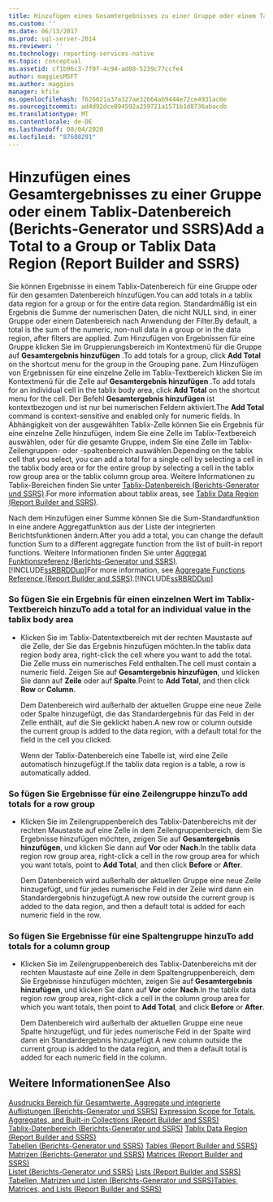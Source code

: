 ```yaml
---
title: Hinzufügen eines Gesamtergebnisses zu einer Gruppe oder einem Tablix-Datenbereich (Berichts-Generator und SSRS) | Microsoft-Dokumentation
ms.custom: ''
ms.date: 06/13/2017
ms.prod: sql-server-2014
ms.reviewer: ''
ms.technology: reporting-services-native
ms.topic: conceptual
ms.assetid: cf1b96c3-7f0f-4c94-ad08-5239c77ccfe4
author: maggiesMSFT
ms.author: maggies
manager: kfile
ms.openlocfilehash: f626621a37a327ae32664ab9444e72ce4931ac0e
ms.sourcegitcommit: ad4d92dce894592a259721a1571b1d8736abacdb
ms.translationtype: MT
ms.contentlocale: de-DE
ms.lasthandoff: 08/04/2020
ms.locfileid: "87608291"
---
```

# <a name="add-a-total-to-a-group-or-tablix-data-region-report-builder-and-ssrs"></a><span data-ttu-id="4bcce-102">Hinzufügen eines Gesamtergebnisses zu einer Gruppe oder einem Tablix-Datenbereich (Berichts-Generator und SSRS)</span><span class="sxs-lookup"><span data-stu-id="4bcce-102">Add a Total to a Group or Tablix Data Region (Report Builder and SSRS)</span></span>
  <span data-ttu-id="4bcce-103">Sie können Ergebnisse in einem Tablix-Datenbereich für eine Gruppe oder für den gesamten Datenbereich hinzufügen.</span><span class="sxs-lookup"><span data-stu-id="4bcce-103">You can add totals in a tablix data region for a group or for the entire data region.</span></span> <span data-ttu-id="4bcce-104">Standardmäßig ist ein Ergebnis die Summe der numerischen Daten, die nicht NULL sind, in einer Gruppe oder einem Datenbereich nach Anwendung der Filter.</span><span class="sxs-lookup"><span data-stu-id="4bcce-104">By default, a total is the sum of the numeric, non-null data in a group or in the data region, after filters are applied.</span></span> <span data-ttu-id="4bcce-105">Zum Hinzufügen von Ergebnissen für eine Gruppe klicken Sie im Gruppierungsbereich im Kontextmenü für die Gruppe auf **Gesamtergebnis hinzufügen** .</span><span class="sxs-lookup"><span data-stu-id="4bcce-105">To add totals for a group, click **Add Total** on the shortcut menu for the group in the Grouping pane.</span></span> <span data-ttu-id="4bcce-106">Zum Hinzufügen von Ergebnissen für eine einzelne Zelle im Tablix-Textbereich klicken Sie im Kontextmenü für die Zelle auf **Gesamtergebnis hinzufügen** .</span><span class="sxs-lookup"><span data-stu-id="4bcce-106">To add totals for an individual cell in the tablix body area, click **Add Total** on the shortcut menu for the cell.</span></span> <span data-ttu-id="4bcce-107">Der Befehl **Gesamtergebnis hinzufügen** ist kontextbezogen und ist nur bei numerischen Feldern aktiviert.</span><span class="sxs-lookup"><span data-stu-id="4bcce-107">The **Add Total** command is context-sensitive and enabled only for numeric fields.</span></span> <span data-ttu-id="4bcce-108">In Abhängigkeit von der ausgewählten Tablix-Zelle können Sie ein Ergebnis für eine einzelne Zelle hinzufügen, indem Sie eine Zelle im Tablix-Textbereich auswählen, oder für die gesamte Gruppe, indem Sie eine Zelle im Tablix-Zeilengruppen- oder -spaltenbereich auswählen.</span><span class="sxs-lookup"><span data-stu-id="4bcce-108">Depending on the tablix cell that you select, you can add a total for a single cell by selecting a cell in the tablix body area or for the entire group by selecting a cell in the tablix row group area or the tablix column group area.</span></span> <span data-ttu-id="4bcce-109">Weitere Informationen zu Tablix-Bereichen finden Sie unter [Tablix-Datenbereich &#40;Berichts-Generator und SSRS&#41;](../tablix-data-region-report-builder-and-ssrs.md).</span><span class="sxs-lookup"><span data-stu-id="4bcce-109">For more information about tablix areas, see [Tablix Data Region &#40;Report Builder and SSRS&#41;](../tablix-data-region-report-builder-and-ssrs.md).</span></span>  
  
 <span data-ttu-id="4bcce-110">Nach dem Hinzufügen einer Summe können Sie die Sum-Standardfunktion in eine andere Aggregatfunktion aus der Liste der integrierten Berichtsfunktionen ändern.</span><span class="sxs-lookup"><span data-stu-id="4bcce-110">After you add a total, you can change the default function Sum to a different aggregate function from the list of built-in report functions.</span></span> <span data-ttu-id="4bcce-111">Weitere Informationen finden Sie unter [Aggregat Funktionsreferenz &#40;Berichts-Generator und SSRS&#41;](report-builder-functions-aggregate-functions-reference.md).[!INCLUDE[ssRBRDDup](../../includes/ssrbrddup-md.md)]</span><span class="sxs-lookup"><span data-stu-id="4bcce-111">For more information, see [Aggregate Functions Reference &#40;Report Builder and SSRS&#41;](report-builder-functions-aggregate-functions-reference.md).[!INCLUDE[ssRBRDDup](../../includes/ssrbrddup-md.md)]</span></span>  
  
### <a name="to-add-a-total-for-an-individual-value-in-the-tablix-body-area"></a><span data-ttu-id="4bcce-112">So fügen Sie ein Ergebnis für einen einzelnen Wert im Tablix-Textbereich hinzu</span><span class="sxs-lookup"><span data-stu-id="4bcce-112">To add a total for an individual value in the tablix body area</span></span>  
  
-   <span data-ttu-id="4bcce-113">Klicken Sie im Tablix-Datentextbereich mit der rechten Maustaste auf die Zelle, der Sie das Ergebnis hinzufügen möchten.</span><span class="sxs-lookup"><span data-stu-id="4bcce-113">In the tablix data region body area, right-click the cell where you want to add the total.</span></span> <span data-ttu-id="4bcce-114">Die Zelle muss ein numerisches Feld enthalten.</span><span class="sxs-lookup"><span data-stu-id="4bcce-114">The cell must contain a numeric field.</span></span> <span data-ttu-id="4bcce-115">Zeigen Sie auf **Gesamtergebnis hinzufügen**, und klicken Sie dann auf **Zeile** oder auf **Spalte**.</span><span class="sxs-lookup"><span data-stu-id="4bcce-115">Point to **Add Total**, and then click **Row** or **Column**.</span></span>  
  
     <span data-ttu-id="4bcce-116">Dem Datenbereich wird außerhalb der aktuellen Gruppe eine neue Zeile oder Spalte hinzugefügt, die das Standardergebnis für das Feld in der Zelle enthält, auf die Sie geklickt haben.</span><span class="sxs-lookup"><span data-stu-id="4bcce-116">A new row or column outside the current group is added to the data region, with a default total for the field in the cell you clicked.</span></span>  
  
     <span data-ttu-id="4bcce-117">Wenn der Tablix-Datenbereich eine Tabelle ist, wird eine Zeile automatisch hinzugefügt.</span><span class="sxs-lookup"><span data-stu-id="4bcce-117">If the tablix data region is a table, a row is automatically added.</span></span>  
  
### <a name="to-add-totals-for-a-row-group"></a><span data-ttu-id="4bcce-118">So fügen Sie Ergebnisse für eine Zeilengruppe hinzu</span><span class="sxs-lookup"><span data-stu-id="4bcce-118">To add totals for a row group</span></span>  
  
-   <span data-ttu-id="4bcce-119">Klicken Sie im Zeilengruppenbereich des Tablix-Datenbereichs mit der rechten Maustaste auf eine Zelle in dem Zeilengruppenbereich, dem Sie Ergebnisse hinzufügen möchten, zeigen Sie auf **Gesamtergebnis hinzufügen**, und klicken Sie dann auf **Vor** oder **Nach**.</span><span class="sxs-lookup"><span data-stu-id="4bcce-119">In the tablix data region row group area, right-click a cell in the row group area for which you want totals, point to **Add Total**, and then click **Before** or **After**.</span></span>  
  
     <span data-ttu-id="4bcce-120">Dem Datenbereich wird außerhalb der aktuellen Gruppe eine neue Zeile hinzugefügt, und für jedes numerische Feld in der Zeile wird dann ein Standardergebnis hinzugefügt.</span><span class="sxs-lookup"><span data-stu-id="4bcce-120">A new row outside the current group is added to the data region, and then a default total is added for each numeric field in the row.</span></span>  
  
### <a name="to-add-totals-for-a-column-group"></a><span data-ttu-id="4bcce-121">So fügen Sie Ergebnisse für eine Spaltengruppe hinzu</span><span class="sxs-lookup"><span data-stu-id="4bcce-121">To add totals for a column group</span></span>  
  
-   <span data-ttu-id="4bcce-122">Klicken Sie im Zeilengruppenbereich des Tablix-Datenbereichs mit der rechten Maustaste auf eine Zelle in dem Spaltengruppenbereich, dem Sie Ergebnisse hinzufügen möchten, zeigen Sie auf **Gesamtergebnis hinzufügen**, und klicken Sie dann auf **Vor** oder **Nach**.</span><span class="sxs-lookup"><span data-stu-id="4bcce-122">In the tablix data region row group area, right-click a cell in the column group area for which you want totals, then point to **Add Total**, and click **Before** or **After**.</span></span>  
  
     <span data-ttu-id="4bcce-123">Dem Datenbereich wird außerhalb der aktuellen Gruppe eine neue Spalte hinzugefügt, und für jedes numerische Feld in der Spalte wird dann ein Standardergebnis hinzugefügt.</span><span class="sxs-lookup"><span data-stu-id="4bcce-123">A new column outside the current group is added to the data region, and then a default total is added for each numeric field in the column.</span></span>  
  
## <a name="see-also"></a><span data-ttu-id="4bcce-124">Weitere Informationen</span><span class="sxs-lookup"><span data-stu-id="4bcce-124">See Also</span></span>  
 <span data-ttu-id="4bcce-125">[Ausdrucks Bereich für Gesamtwerte, Aggregate und integrierte Auflistungen &#40;Berichts-Generator und SSRS&#41;](expression-scope-for-totals-aggregates-and-built-in-collections.md) </span><span class="sxs-lookup"><span data-stu-id="4bcce-125">[Expression Scope for Totals, Aggregates, and Built-in Collections &#40;Report Builder and SSRS&#41;](expression-scope-for-totals-aggregates-and-built-in-collections.md) </span></span>  
 <span data-ttu-id="4bcce-126">[Tablix-Datenbereich &#40;Berichts-Generator und SSRS&#41;](../tablix-data-region-report-builder-and-ssrs.md) </span><span class="sxs-lookup"><span data-stu-id="4bcce-126">[Tablix Data Region &#40;Report Builder and SSRS&#41;](../tablix-data-region-report-builder-and-ssrs.md) </span></span>  
 <span data-ttu-id="4bcce-127">[Tabellen &#40;Berichts-Generator und SSRS&#41;](tables-report-builder-and-ssrs.md) </span><span class="sxs-lookup"><span data-stu-id="4bcce-127">[Tables &#40;Report Builder  and SSRS&#41;](tables-report-builder-and-ssrs.md) </span></span>  
 <span data-ttu-id="4bcce-128">[Matrizen &#40;Berichts-Generator und SSRS&#41;](create-a-matrix-report-builder-and-ssrs.md) </span><span class="sxs-lookup"><span data-stu-id="4bcce-128">[Matrices &#40;Report Builder and SSRS&#41;](create-a-matrix-report-builder-and-ssrs.md) </span></span>  
 <span data-ttu-id="4bcce-129">[Listet &#40;Berichts-Generator und SSRS&#41;](create-invoices-and-forms-with-lists-report-builder-and-ssrs.md) </span><span class="sxs-lookup"><span data-stu-id="4bcce-129">[Lists &#40;Report Builder and SSRS&#41;](create-invoices-and-forms-with-lists-report-builder-and-ssrs.md) </span></span>  
 [<span data-ttu-id="4bcce-130">Tabellen, Matrizen und Listen &#40;Berichts-Generator und SSRS&#41;</span><span class="sxs-lookup"><span data-stu-id="4bcce-130">Tables, Matrices, and Lists &#40;Report Builder and SSRS&#41;</span></span>](tables-matrices-and-lists-report-builder-and-ssrs.md)  
  
  
